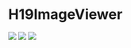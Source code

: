 # H19ImageViewer
<a href="https://github.com/hole19/media-viewer/blob/master/LICENSE"><img src="https://img.shields.io/badge/license-MIT-green.svg?style=flat"/></a>
<a href="https://travis-ci.org/hole19/media-viewer?branch=master"><img src="https://travis-ci.org/hole19/media-viewer.svg?branch=master" /></a>
<a href="https://cocoapods.org/?q=H19MediaViewer"><img src="https://cocoapod-badges.herokuapp.com/v/H19MediaViewer/badge.png"/></a>
